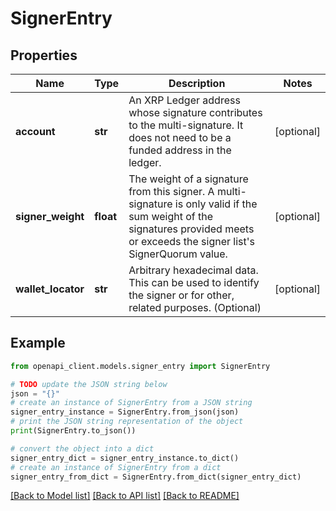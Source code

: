 # SignerEntry


## Properties

Name | Type | Description | Notes
------------ | ------------- | ------------- | -------------
**account** | **str** | An XRP Ledger address whose signature contributes to the multi-signature. It does not need to be a funded address in the ledger. | [optional] 
**signer_weight** | **float** | The weight of a signature from this signer. A multi-signature is only valid if the sum weight of the signatures provided meets or exceeds the signer list&#39;s SignerQuorum value. | [optional] 
**wallet_locator** | **str** | Arbitrary hexadecimal data. This can be used to identify the signer or for other, related purposes. (Optional) | [optional] 

## Example

```python
from openapi_client.models.signer_entry import SignerEntry

# TODO update the JSON string below
json = "{}"
# create an instance of SignerEntry from a JSON string
signer_entry_instance = SignerEntry.from_json(json)
# print the JSON string representation of the object
print(SignerEntry.to_json())

# convert the object into a dict
signer_entry_dict = signer_entry_instance.to_dict()
# create an instance of SignerEntry from a dict
signer_entry_from_dict = SignerEntry.from_dict(signer_entry_dict)
```
[[Back to Model list]](../README.md#documentation-for-models) [[Back to API list]](../README.md#documentation-for-api-endpoints) [[Back to README]](../README.md)


